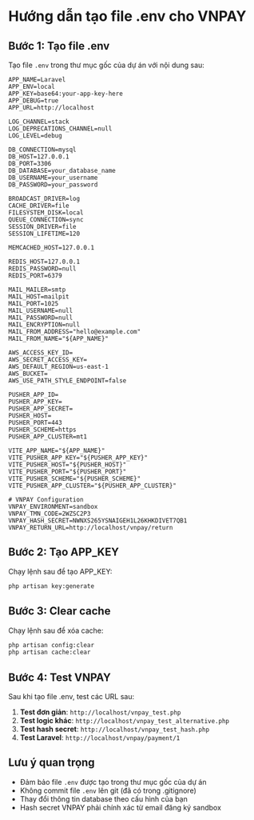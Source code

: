 # Hướng dẫn tạo file .env cho VNPAY

## Bước 1: Tạo file .env

Tạo file `.env` trong thư mục gốc của dự án với nội dung sau:

```env
APP_NAME=Laravel
APP_ENV=local
APP_KEY=base64:your-app-key-here
APP_DEBUG=true
APP_URL=http://localhost

LOG_CHANNEL=stack
LOG_DEPRECATIONS_CHANNEL=null
LOG_LEVEL=debug

DB_CONNECTION=mysql
DB_HOST=127.0.0.1
DB_PORT=3306
DB_DATABASE=your_database_name
DB_USERNAME=your_username
DB_PASSWORD=your_password

BROADCAST_DRIVER=log
CACHE_DRIVER=file
FILESYSTEM_DISK=local
QUEUE_CONNECTION=sync
SESSION_DRIVER=file
SESSION_LIFETIME=120

MEMCACHED_HOST=127.0.0.1

REDIS_HOST=127.0.0.1
REDIS_PASSWORD=null
REDIS_PORT=6379

MAIL_MAILER=smtp
MAIL_HOST=mailpit
MAIL_PORT=1025
MAIL_USERNAME=null
MAIL_PASSWORD=null
MAIL_ENCRYPTION=null
MAIL_FROM_ADDRESS="hello@example.com"
MAIL_FROM_NAME="${APP_NAME}"

AWS_ACCESS_KEY_ID=
AWS_SECRET_ACCESS_KEY=
AWS_DEFAULT_REGION=us-east-1
AWS_BUCKET=
AWS_USE_PATH_STYLE_ENDPOINT=false

PUSHER_APP_ID=
PUSHER_APP_KEY=
PUSHER_APP_SECRET=
PUSHER_HOST=
PUSHER_PORT=443
PUSHER_SCHEME=https
PUSHER_APP_CLUSTER=mt1

VITE_APP_NAME="${APP_NAME}"
VITE_PUSHER_APP_KEY="${PUSHER_APP_KEY}"
VITE_PUSHER_HOST="${PUSHER_HOST}"
VITE_PUSHER_PORT="${PUSHER_PORT}"
VITE_PUSHER_SCHEME="${PUSHER_SCHEME}"
VITE_PUSHER_APP_CLUSTER="${PUSHER_APP_CLUSTER}"

# VNPAY Configuration
VNPAY_ENVIRONMENT=sandbox
VNPAY_TMN_CODE=2WZSC2P3
VNPAY_HASH_SECRET=NWNXS265YSNAIGEH1L26KHKDIVET7QB1
VNPAY_RETURN_URL=http://localhost/vnpay/return
```

## Bước 2: Tạo APP_KEY

Chạy lệnh sau để tạo APP_KEY:

```bash
php artisan key:generate
```

## Bước 3: Clear cache

Chạy lệnh sau để xóa cache:

```bash
php artisan config:clear
php artisan cache:clear
```

## Bước 4: Test VNPAY

Sau khi tạo file .env, test các URL sau:

1. **Test đơn giản**: `http://localhost/vnpay_test.php`
2. **Test logic khác**: `http://localhost/vnpay_test_alternative.php`
3. **Test hash secret**: `http://localhost/vnpay_test_hash.php`
4. **Test Laravel**: `http://localhost/vnpay/payment/1`

## Lưu ý quan trọng

- Đảm bảo file `.env` được tạo trong thư mục gốc của dự án
- Không commit file `.env` lên git (đã có trong .gitignore)
- Thay đổi thông tin database theo cấu hình của bạn
- Hash secret VNPAY phải chính xác từ email đăng ký sandbox

